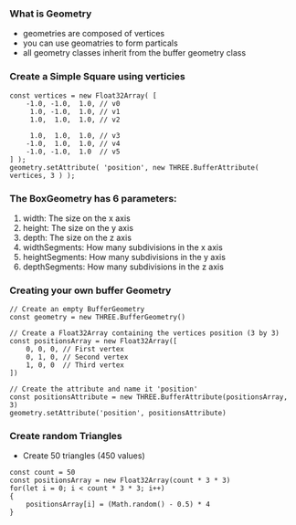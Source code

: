 ### What is Geometry

- geometries are composed of vertices
- you can use geomatries to form particals
- all geometry classes inherit from the buffer geometry class

### Create a Simple Square using verticies

```
const vertices = new Float32Array( [
	-1.0, -1.0,  1.0, // v0
	 1.0, -1.0,  1.0, // v1
	 1.0,  1.0,  1.0, // v2

	 1.0,  1.0,  1.0, // v3
	-1.0,  1.0,  1.0, // v4
	-1.0, -1.0,  1.0  // v5
] );
geometry.setAttribute( 'position', new THREE.BufferAttribute( vertices, 3 ) );
```

### The BoxGeometry has 6 parameters:

1. width: The size on the x axis
2. height: The size on the y axis
3. depth: The size on the z axis
4. widthSegments: How many subdivisions in the x axis
5. heightSegments: How many subdivisions in the y axis
6. depthSegments: How many subdivisions in the z axis

### Creating your own buffer Geometry

```
// Create an empty BufferGeometry
const geometry = new THREE.BufferGeometry()

// Create a Float32Array containing the vertices position (3 by 3)
const positionsArray = new Float32Array([
    0, 0, 0, // First vertex
    0, 1, 0, // Second vertex
    1, 0, 0  // Third vertex
])

// Create the attribute and name it 'position'
const positionsAttribute = new THREE.BufferAttribute(positionsArray, 3)
geometry.setAttribute('position', positionsAttribute)
```

### Create random Triangles

- Create 50 triangles (450 values)

```
const count = 50
const positionsArray = new Float32Array(count * 3 * 3)
for(let i = 0; i < count * 3 * 3; i++)
{
    positionsArray[i] = (Math.random() - 0.5) * 4
}
```
